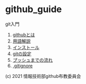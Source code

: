# github_guide

git入門

1. [githubとは](./docs/01_welcome.md)
2. [用語解説](./docs/02_words.md)
3. [インストール](./docs/03_install.md)
4. [gitの設定](./docs/04_setup.md)
5. [プッシュまでの流れ](./docs/05_flow.md)
6. [.gitignore](./docs/06_gitignore.md)

(c) 2021 情報技術部github布教委員会

